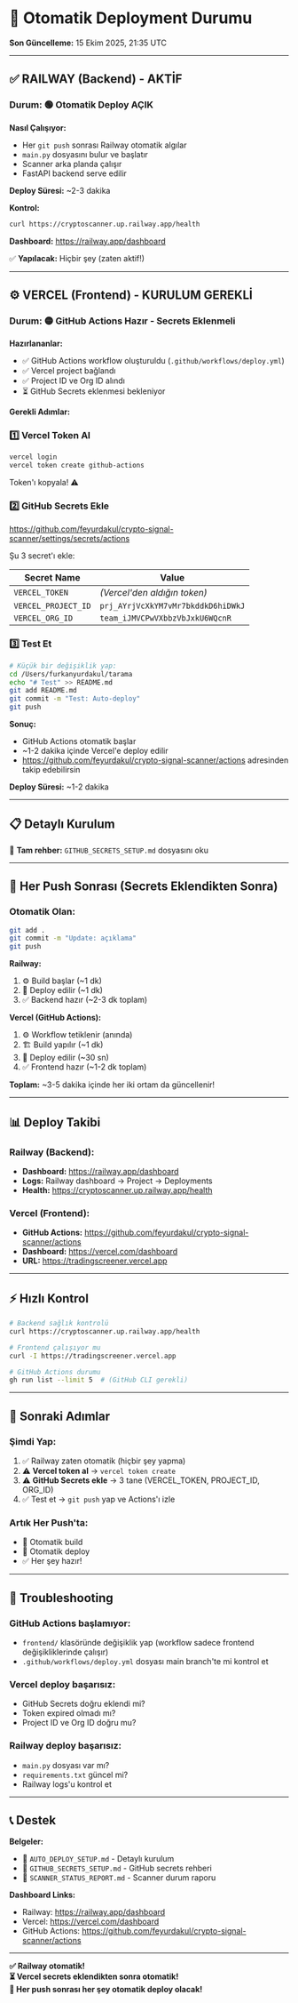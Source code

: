 # 🚀 Otomatik Deployment Durumu

**Son Güncelleme:** 15 Ekim 2025, 21:35 UTC

---

## ✅ RAILWAY (Backend) - AKTİF

### Durum: 🟢 Otomatik Deploy AÇIK

**Nasıl Çalışıyor:**
- Her `git push` sonrası Railway otomatik algılar
- `main.py` dosyasını bulur ve başlatır
- Scanner arka planda çalışır
- FastAPI backend serve edilir

**Deploy Süresi:** ~2-3 dakika

**Kontrol:**
```bash
curl https://cryptoscanner.up.railway.app/health
```

**Dashboard:** https://railway.app/dashboard

✅ **Yapılacak:** Hiçbir şey (zaten aktif!)

---

## ⚙️ VERCEL (Frontend) - KURULUM GEREKLİ

### Durum: 🟡 GitHub Actions Hazır - Secrets Eklenmeli

**Hazırlananlar:**
- ✅ GitHub Actions workflow oluşturuldu (`.github/workflows/deploy.yml`)
- ✅ Vercel project bağlandı
- ✅ Project ID ve Org ID alındı
- ⏳ GitHub Secrets eklenmesi bekleniyor

**Gerekli Adımlar:**

### 1️⃣ Vercel Token Al

```bash
vercel login
vercel token create github-actions
```

Token'ı kopyala! ⚠️

### 2️⃣ GitHub Secrets Ekle

https://github.com/feyurdakul/crypto-signal-scanner/settings/secrets/actions

Şu 3 secret'ı ekle:

| Secret Name | Value |
|-------------|-------|
| `VERCEL_TOKEN` | *(Vercel'den aldığın token)* |
| `VERCEL_PROJECT_ID` | `prj_AYrjVcXkYM7vMr7bkddkD6hiDWkJ` |
| `VERCEL_ORG_ID` | `team_iJMVCPwVXbbzVbJxkU6WQcnR` |

### 3️⃣ Test Et

```bash
# Küçük bir değişiklik yap:
cd /Users/furkanyurdakul/tarama
echo "# Test" >> README.md
git add README.md
git commit -m "Test: Auto-deploy"
git push
```

**Sonuç:**
- GitHub Actions otomatik başlar
- ~1-2 dakika içinde Vercel'e deploy edilir
- https://github.com/feyurdakul/crypto-signal-scanner/actions adresinden takip edebilirsin

**Deploy Süresi:** ~1-2 dakika

---

## 📋 Detaylı Kurulum

📄 **Tam rehber:** `GITHUB_SECRETS_SETUP.md` dosyasını oku

---

## 🔄 Her Push Sonrası (Secrets Eklendikten Sonra)

### Otomatik Olan:

```bash
git add .
git commit -m "Update: açıklama"
git push
```

**Railway:**
1. ⚙️ Build başlar (~1 dk)
2. 🚀 Deploy edilir (~1 dk)
3. ✅ Backend hazır (~2-3 dk toplam)

**Vercel (GitHub Actions):**
1. ⚙️ Workflow tetiklenir (anında)
2. 🏗️ Build yapılır (~1 dk)
3. 🚀 Deploy edilir (~30 sn)
4. ✅ Frontend hazır (~1-2 dk toplam)

**Toplam:** ~3-5 dakika içinde her iki ortam da güncellenir!

---

## 📊 Deploy Takibi

### Railway (Backend):
- **Dashboard:** https://railway.app/dashboard
- **Logs:** Railway dashboard → Project → Deployments
- **Health:** https://cryptoscanner.up.railway.app/health

### Vercel (Frontend):
- **GitHub Actions:** https://github.com/feyurdakul/crypto-signal-scanner/actions
- **Dashboard:** https://vercel.com/dashboard
- **URL:** https://tradingscreener.vercel.app

---

## ⚡ Hızlı Kontrol

```bash
# Backend sağlık kontrolü
curl https://cryptoscanner.up.railway.app/health

# Frontend çalışıyor mu
curl -I https://tradingscreener.vercel.app

# GitHub Actions durumu
gh run list --limit 5  # (GitHub CLI gerekli)
```

---

## 🎯 Sonraki Adımlar

### Şimdi Yap:
1. ✅ Railway zaten otomatik (hiçbir şey yapma)
2. ⚠️ **Vercel token al** → `vercel token create`
3. ⚠️ **GitHub Secrets ekle** → 3 tane (VERCEL_TOKEN, PROJECT_ID, ORG_ID)
4. ✅ Test et → `git push` yap ve Actions'ı izle

### Artık Her Push'ta:
- 🔄 Otomatik build
- 🚀 Otomatik deploy
- ✅ Her şey hazır!

---

## 🔧 Troubleshooting

### GitHub Actions başlamıyor:
- `frontend/` klasöründe değişiklik yap (workflow sadece frontend değişikliklerinde çalışır)
- `.github/workflows/deploy.yml` dosyası main branch'te mi kontrol et

### Vercel deploy başarısız:
- GitHub Secrets doğru eklendi mi?
- Token expired olmadı mı?
- Project ID ve Org ID doğru mu?

### Railway deploy başarısız:
- `main.py` dosyası var mı?
- `requirements.txt` güncel mi?
- Railway logs'u kontrol et

---

## 📞 Destek

**Belgeler:**
- 📄 `AUTO_DEPLOY_SETUP.md` - Detaylı kurulum
- 📄 `GITHUB_SECRETS_SETUP.md` - GitHub secrets rehberi
- 📄 `SCANNER_STATUS_REPORT.md` - Scanner durum raporu

**Dashboard Links:**
- Railway: https://railway.app/dashboard
- Vercel: https://vercel.com/dashboard
- GitHub Actions: https://github.com/feyurdakul/crypto-signal-scanner/actions

---

**✅ Railway otomatik!**  
**⏳ Vercel secrets eklendikten sonra otomatik!**  
**🚀 Her push sonrası her şey otomatik deploy olacak!**

